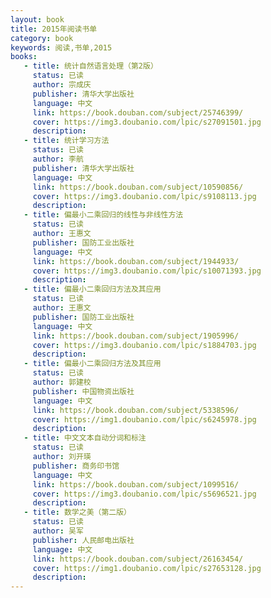 ```yaml
---
layout: book
title: 2015年阅读书单
category: book
keywords: 阅读,书单,2015
books:
   - title: 统计自然语言处理（第2版）
     status: 已读
     author: 宗成庆
     publisher: 清华大学出版社
     language: 中文
     link: https://book.douban.com/subject/25746399/
     cover: https://img3.doubanio.com/lpic/s27091501.jpg
     description:
   - title: 统计学习方法
     status: 已读
     author: 李航
     publisher: 清华大学出版社
     language: 中文
     link: https://book.douban.com/subject/10590856/
     cover: https://img3.doubanio.com/lpic/s9108113.jpg
     description:
   - title: 偏最小二乘回归的线性与非线性方法
     status: 已读
     author: 王惠文
     publisher: 国防工业出版社
     language: 中文
     link: https://book.douban.com/subject/1944933/
     cover: https://img3.doubanio.com/lpic/s10071393.jpg
     description:
   - title: 偏最小二乘回归方法及其应用
     status: 已读
     author: 王惠文
     publisher: 国防工业出版社
     language: 中文
     link: https://book.douban.com/subject/1905996/
     cover: https://img3.doubanio.com/lpic/s1884703.jpg
     description:
   - title: 偏最小二乘回归方法及其应用
     status: 已读
     author: 郭建校
     publisher: 中国物资出版社
     language: 中文
     link: https://book.douban.com/subject/5338596/
     cover: https://img1.doubanio.com/lpic/s6245978.jpg
     description:
   - title: 中文文本自动分词和标注
     status: 已读
     author: 刘开瑛
     publisher: 商务印书馆
     language: 中文
     link: https://book.douban.com/subject/1099516/
     cover: https://img3.doubanio.com/lpic/s5696521.jpg
     description:
   - title: 数学之美（第二版）
     status: 已读
     author: 吴军
     publisher: 人民邮电出版社
     language: 中文
     link: https://book.douban.com/subject/26163454/
     cover: https://img1.doubanio.com/lpic/s27653128.jpg
     description:
---
```

